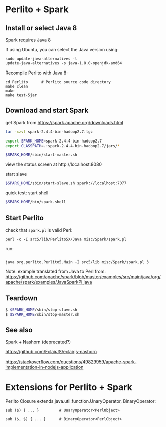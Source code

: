 Perlito + Spark
===============

Install or select Java 8
--------------

Spark requires Java 8

If using Ubuntu, you can select the Java version using:

    sudo update-java-alternatives -l
    update-java-alternatives -s java-1.8.0-openjdk-amd64

Recompile Perlito with Java 8:

    cd Perlito      # Perlito source code directory
    make clean
    make
    make test-5jar


Download and start Spark
--------------

get Spark from https://spark.apache.org/downloads.html

```sh
tar -xzvf spark-2.4.4-bin-hadoop2.7.tgz

export SPARK_HOME=spark-2.4.4-bin-hadoop2.7
export CLASSPATH=.:spark-2.4.4-bin-hadoop2.7/jars/*

$SPARK_HOME/sbin/start-master.sh
```

view the status screen at http://localhost:8080

start slave

```sh
$SPARK_HOME/sbin/start-slave.sh spark://localhost:7077
```

quick test: start shell

```sh
$SPARK_HOME/bin/spark-shell
```

Start Perlito
-------------

check that `spark.pl` is valid Perl:

```
perl -c -I src5/lib/Perlito5X/Java misc/Spark/spark.pl
```

run:

```

java org.perlito.Perlito5.Main -I src5/lib misc/Spark/spark.pl 3
```

Note: example translated from Java to Perl from:
https://github.com/apache/spark/blob/master/examples/src/main/java/org/apache/spark/examples/JavaSparkPi.java


Teardown
--------

```sh
$ $SPARK_HOME/sbin/stop-slave.sh
$ $SPARK_HOME/sbin/stop-master.sh
```

See also
--------

Spark + Nashorn (deprecated?)

https://github.com/EclairJS/eclairjs-nashorn

https://stackoverflow.com/questions/49829959/apache-spark-implementation-in-nodejs-application


Extensions for Perlito + Spark
=============================

Perlito Closure extends java.util.function.UnaryOperator, BinaryOperator:

    sub ($) { ... }         # UnaryOperator<PerlObject>

    sub ($, $) { ... }      # BinaryOperator<PerlObject>


